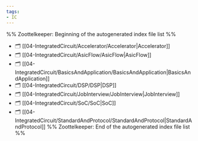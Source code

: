 ```yaml
---
tags:
- IC
---
```


%% Zoottelkeeper: Beginning of the autogenerated index file list  %%
- 🗂️ [[04-IntegratedCircuit/Accelerator/Accelerator|Accelerator]]
- 🗂️ [[04-IntegratedCircuit/AsicFlow/AsicFlow|AsicFlow]]
- 🗂️ [[04-IntegratedCircuit/BasicsAndApplication/BasicsAndApplication|BasicsAndApplication]]
- 🗂️ [[04-IntegratedCircuit/DSP/DSP|DSP]]
- 🗂️ [[04-IntegratedCircuit/JobInterview/JobInterview|JobInterview]]
- 🗂️ [[04-IntegratedCircuit/SoC/SoC|SoC]]
- 🗂️ [[04-IntegratedCircuit/StandardAndProtocol/StandardAndProtocol|StandardAndProtocol]]
%% Zoottelkeeper: End of the autogenerated index file list  %%
